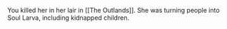 You killed her in her lair in [[The Outlands]]. She was turning people into Soul Larva, including kidnapped children.
